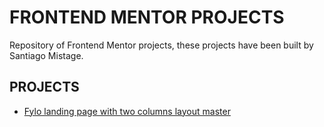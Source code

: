 # FRONTEND MENTOR PROJECTS

Repository of Frontend Mentor projects, these projects have been built by Santiago Mistage.

## PROJECTS

- [Fylo landing page with two columns layout master](https://santiagomistage.github.io/frontend-mentor/fylo-landing-page-with-two-column-layout-master)
